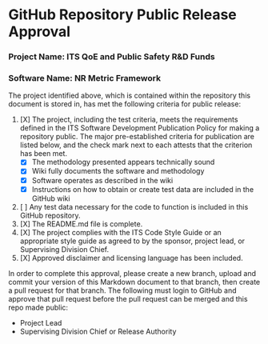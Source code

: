 # GitHub Repository Public Release Approval

### Project Name: ITS QoE and Public Safety R&D Funds 
### Software Name: NR Metric Framework

The project identified above, which is contained within the repository this document is stored in, has met the following criteria for public release:

1. [X] The project, including the test criteria, meets the requirements defined in the ITS Software Development Publication Policy for making a repository public. The major pre-established criteria for publication are listed below, and the check mark next to each attests that the criterion has been met.
    * [X] The methodology presented appears technically sound 
    * [X] Wiki fully documents the software and methodology
    * [X] Software operates as described in the wiki  
    * [X] Instructions on how to obtain or create test data are included in the GitHub wiki  
2. [ ] Any test data necessary for the code to function is included in this GitHub repository.
3. [X] The README.md file is complete.
4. [X] The project complies with the ITS Code Style Guide or an appropriate style guide as agreed to by the sponsor, project lead, or Supervising Division Chief.
5. [X] Approved disclaimer and licensing language has been included.

In order to complete this approval, please create a new branch, upload and commit your version of this Markdown document to that branch, then create a pull request for that branch. The following must login to GitHub and approve that pull request before the pull request can be merged and this repo made public:
* Project Lead
* Supervising Division Chief or Release Authority